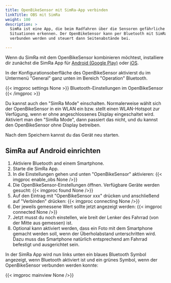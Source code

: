 ```yaml
---
title: OpenBikeSensor mit SimRa-App verbinden
linkTitle: OBS mit SimRa
weight: 100
description: >
  SimRa ist eine App, die beim Radfahren über die Sensoren gefährliche
  Situationen erkennen. Der OpenBikeSensor kann per Bluetooth mit SimRa
  verbunden werden und steuert dann Seitenabstände bei.

---
```


Wenn du SimRa mit dem OpenBikeSensor kombinieren möchtest, installiere dir zunächst die SimRa App
für [Android (Google Play)](https://play.google.com/store/apps/details?id=de.tuberlin.mcc.simra.app)
oder [iOS](https://apps.apple.com/de/app/simra/id1459516968).

In der Konfigurationsoberfläche des OpenBikeSensor aktivierst du im Untermenü
"General" ganz unten im Bereich "Operation" Bluetooth.

{{< imgproc settings None >}}
Bluetooth-Einstellungen im OpenBikeSensor
{{< /imgproc >}}

Du kannst auch den "SimRa Mode" einschalten. Normalerweise wählt sich der
OpenBikeSensor in ein WLAN ein bzw. stellt einen WLAN-Hotspot zur Verfügung,
wenn er ohne angeschlossenes Display eingeschaltet wird. Aktiviert man den
"SimRa Mode", dann passiert das nicht, und du kannst den OpenBikeSensor ohne
Display betreiben.

Nach dem Speichern kannst du das Gerät neu starten.

## SimRa auf Android einrichten

1. Aktiviere Bluetooth and einem Smartphone.
2. Starte die SimRa App.
2. In die Einstellungen gehen und unten "OpenBikeSensor" aktivieren:
    {{< imgproc enable_obs None />}}
3. Die OpenBikeSensor-Einstellungen öffnen. Verfügbare Geräte werden gesucht:
    {{< imgproc found None />}}
4. Auf den Eintrag mit "OpenBikeSensor xxx" drücken und anschließend auf
   "Verbinden" drücken:
    {{< imgproc connecting None />}}
5. Der jeweils gemessene Wert sollte jetzt angezeigt werden:
    {{< imgproc connected None />}}
6. Jetzt musst du noch einstellen, wie breit der Lenker des Fahrrad (von der
   Mitte aus gemessen) ist.
7. Optional kann aktiviert werden, dass ein Foto mit dem Smartphone gemacht
   werden soll, wenn der Überholabstand unterschritten wird. Dazu muss das
   Smartphone natürlich entsprechend am Fahrrad befestigt und ausgerichtet
   sein.

In der SimRa App wird nun links unten ein blaues Bluetooth Symbol angezeigt,
wenn Bluetooth aktiviert ist und ein grünes Symbol, wenn der OpenBikeSensor
verbunden werden konnte:

{{< imgproc mainview None />}}
